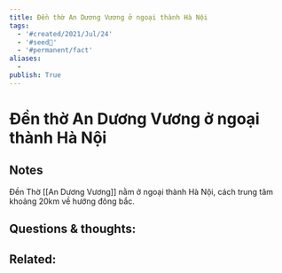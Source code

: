 ```yaml
---
title: Đền thờ An Dương Vương ở ngoại thành Hà Nội
tags:
  - '#created/2021/Jul/24'
  - '#seed🥜'
  - '#permanent/fact'
aliases:
  - 
publish: True
---
```

# Đền thờ An Dương Vương ở ngoại thành Hà Nội

## Notes
Đền Thờ [[An Dương Vương]] nằm ở ngoại thành Hà Nội, cách trung tâm khoảng 20km về hướng đông bắc.

## Questions & thoughts:

## Related:

